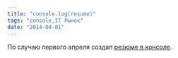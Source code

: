 ```yaml
---
title: "console.log(resume)"
tags: "console,IT Рынок"
date: "2014-04-01"
---
```


По случаю первого апреля создал [резюме в консоле](https://js4.it).
